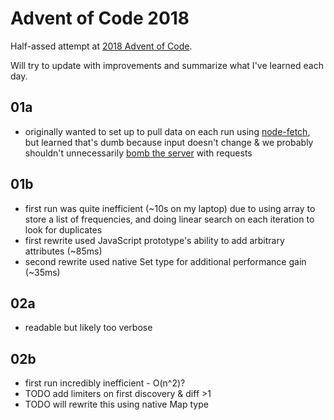 # Advent of Code 2018

Half-assed attempt at [2018 Advent of Code](https://adventofcode.com/2018).

Will try to update with improvements and summarize what I've learned each day.

## 01a

- originally wanted to set up to pull data on each run using [node-fetch](https://github.com/bitinn/node-fetch), but learned that's dumb because input doesn't change & we probably shouldn't unnecessarily [bomb the server](https://www.reddit.com/r/adventofcode/comments/3v64sb/aoc_is_fragile_please_be_gentle/) with requests

## 01b

- first run was quite inefficient (~10s on my laptop) due to using array to store a list of frequencies, and doing linear search on each iteration to look for duplicates
- first rewrite used JavaScript prototype's ability to add arbitrary attributes (~85ms)
- second rewrite used native Set type for additional performance gain (~35ms)

## 02a

- readable but likely too verbose

## 02b
- first run incredibly inefficient - O(n^2)?
- TODO add limiters on first discovery & diff >1
- TODO will rewrite this using native Map type
